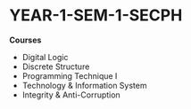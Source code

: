 # YEAR-1-SEM-1-SECPH
**Courses**
- Digital Logic
- Discrete Structure
- Programming Technique I
- Technology & Information System
- Integrity & Anti-Corruption
